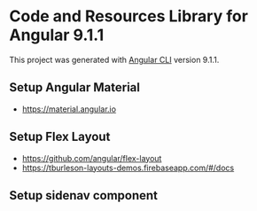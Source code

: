 # Code and Resources Library for Angular 9.1.1

This project was generated with [Angular CLI](https://github.com/angular/angular-cli) version 9.1.1.

## Setup Angular Material

* <https://material.angular.io>

## Setup Flex Layout

* <https://github.com/angular/flex-layout>
* <https://tburleson-layouts-demos.firebaseapp.com/#/docs>

## Setup sidenav component
